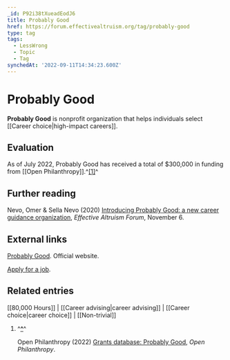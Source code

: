 ```yaml
---
_id: P92i38tXueadEodJ6
title: Probably Good
href: https://forum.effectivealtruism.org/tag/probably-good
type: tag
tags:
  - LessWrong
  - Topic
  - Tag
synchedAt: '2022-09-11T14:34:23.600Z'
---
```

# Probably Good

**Probably Good** is nonprofit organization that helps individuals select [[Career choice|high-impact careers]].

Evaluation
----------

As of July 2022, Probably Good has received a total of $300,000 in funding from [[Open Philanthropy]].^[\[1\]](#fnbdt4ce7455a)^

Further reading
---------------

Nevo, Omer & Sella Nevo (2020) [Introducing Probably Good: a new career guidance organization](https://forum.effectivealtruism.org/posts/3QufK3jjQ5aqksaJu/introducing-probably-good-a-new-career-guidance-organization), *Effective Altruism Forum*, November 6.

External links
--------------

[Probably Good](https://www.probablygood.org/). Official website.

[Apply for a job](https://www.probablygood.org/work-with-us).

Related entries
---------------

[[80,000 Hours]] | [[Career advising|career advising]] | [[Career choice|career choice]] | [[Non-trivial]]

1.  ^**[^](#fnrefbdt4ce7455a)**^
    
    Open Philanthropy (2022) [Grants database: Probably Good](https://www.openphilanthropy.org/grants/?q=&organization-name=probably-good), *Open Philanthropy*.